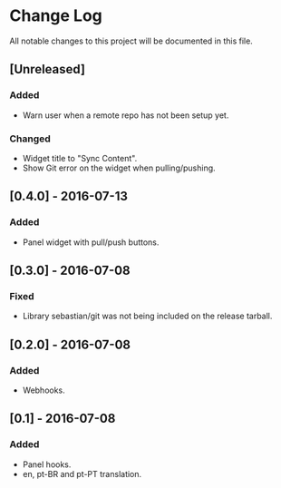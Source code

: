 # Change Log
All notable changes to this project will be documented in this file.

## [Unreleased]
### Added
- Warn user when a remote repo has not been setup yet.

### Changed
- Widget title to "Sync Content".
- Show Git error on the widget when pulling/pushing.

## [0.4.0] - 2016-07-13
### Added
- Panel widget with pull/push buttons.

## [0.3.0] - 2016-07-08
### Fixed
- Library sebastian/git was not being included on the release tarball.


## [0.2.0] - 2016-07-08
### Added
- Webhooks.

## [0.1] - 2016-07-08
### Added
- Panel hooks.
- en, pt-BR and pt-PT translation.
